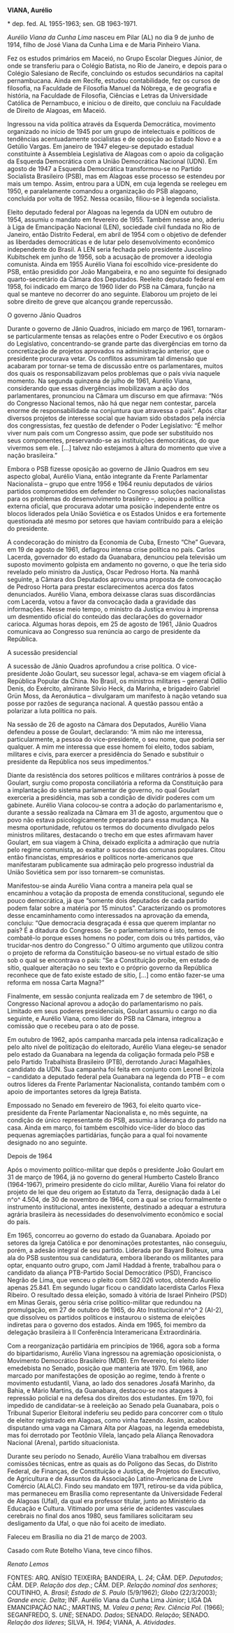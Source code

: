 **VIANA, Aurélio**

\* dep. fed. AL 1955-1963; sen. GB 1963-1971.

*Aurélio Viana da Cunha Lima* nasceu em Pilar (AL) no dia 9 de junho de
1914, filho de José Viana da Cunha Lima e de Maria Pinheiro Viana.

Fez os estudos primários em Maceió, no Grupo Escolar Diegues Júnior, de
onde se transferiu para o Colégio Batista, no Rio de Janeiro, e depois
para o Colégio Salesiano de Recife, concluindo os estudos secundários na
capital pernambucana. Ainda em Recife, estudou contabilidade, fez os
cursos de filosofia, na Faculdade de Filosofia Manuel da Nóbrega, e de
geografia e história, na Faculdade de Filosofia, Ciências e Letras da
Universidade Católica de Pernambuco, e iniciou o de direito, que
concluiu na Faculdade de Direito de Alagoas, em Maceió.

Ingressou na vida política através da Esquerda Democrática, movimento
organizado no início de 1945 por um grupo de intelectuais e políticos de
tendências acentuadamente socialistas e de oposição ao Estado Novo e a
Getúlio Vargas. Em janeiro de 1947 elegeu-se deputado estadual
constituinte à Assembleia Legislativa de Alagoas com o apoio da
coligação da Esquerda Democrática com a União Democrática Nacional
(UDN). Em agosto de 1947 a Esquerda Democrática transformou-se no
Partido Socialista Brasileiro (PSB), mas em Alagoas esse processo se
estendeu por mais um tempo. Assim, entrou para a UDN, em cuja legenda se
reelegeu em 1950, e paralelamente comandou a organização do PSB
alagoano, concluída por volta de 1952. Nessa ocasião, filiou-se à
legenda socialista.

Eleito deputado federal por Alagoas na legenda da UDN em outubro de
1954, assumiu o mandato em fevereiro de 1955. Também nesse ano, aderiu à
Liga de Emancipação Nacional (LEN), sociedade civil fundada no Rio de
Janeiro, então Distrito Federal, em abril de 1954 com o objetivo de
defender as liberdades democráticas e de lutar pelo desenvolvimento
econômico independente do Brasil. A LEN seria fechada pelo presidente
Juscelino Kubitschek em junho de 1956, sob a acusação de promover a
ideologia comunista. Ainda em 1955 Aurélio Viana foi escolhido
vice-presidente do PSB, então presidido por João Mangabeira, e no ano
seguinte foi designado quarto-secretário da Câmara dos Deputados.
Reeleito deputado federal em 1958, foi indicado em março de 1960 líder
do PSB na Câmara, função na qual se manteve no decorrer do ano seguinte.
Elaborou um projeto de lei sobre direito de greve que alcançou grande
repercussão.

O governo Jânio Quadros

Durante o governo de Jânio Quadros, iniciado em março de 1961,
tornaram-se particularmente tensas as relações entre o Poder Executivo e
os órgãos do Legislativo, concentrando-se grande parte das divergências
em torno da concretização de projetos aprovados na administração
anterior, que o presidente procurava vetar. Os conflitos assumiram tal
dimensão que acabaram por tornar-se tema de discussão entre os
parlamentares, muitos dos quais os responsabilizavam pelos problemas que
o país vivia naquele momento. Na segunda quinzena de julho de 1961,
Aurélio Viana, considerando que essas divergências imobilizavam a ação
dos parlamentares, pronunciou na Câmara um discurso em que afirmava:
“Nós do Congresso Nacional temos, não há que negar nem contestar,
parcela enorme de responsabilidade na conjuntura que atravessa o país”.
Após citar diversos projetos de interesse social que haviam sido
obstados pela inércia dos congressistas, fez questão de defender o Poder
Legislativo: “É melhor viver num país com um Congresso assim, que pode
ser substituído nos seus componentes, preservando-se as instituições
democráticas, do que vivermos sem ele. […] talvez não estejamos à altura
do momento que vive a nação brasileira.”

Embora o PSB fizesse oposição ao governo de Jânio Quadros em seu aspecto
global, Aurélio Viana, então integrante da Frente Parlamentar
Nacionalista – grupo que entre 1956 e 1964 reuniu deputados de vários
partidos comprometidos em defender no Congresso soluções nacionalistas
para os problemas do desenvolvimento brasileiro –, apoiou a política
externa oficial, que procurava adotar uma posição independente entre os
blocos liderados pela União Soviética e os Estados Unidos e era
fortemente questionada até mesmo por setores que haviam contribuído para
a eleição do presidente.

A condecoração do ministro da Economia de Cuba, Ernesto “Che” Guevara,
em 19 de agosto de 1961, deflagrou intensa crise política no país.
Carlos Lacerda, governador do estado da Guanabara, denunciou pela
televisão um suposto movimento golpista em andamento no governo, o que
lhe teria sido revelado pelo ministro da Justiça, Oscar Pedroso Horta.
Na manhã seguinte, a Câmara dos Deputados aprovou uma proposta de
convocação de Pedroso Horta para prestar esclarecimentos acerca dos
fatos denunciados. Aurélio Viana, embora deixasse claras suas
discordâncias com Lacerda, votou a favor da convocação dada a gravidade
das informações. Nesse meio tempo, o ministro da Justiça enviou à
imprensa um desmentido oficial do conteúdo das declarações do governador
carioca. Algumas horas depois, em 25 de agosto de 1961, Jânio Quadros
comunicava ao Congresso sua renúncia ao cargo de presidente da
República.

A sucessão presidencial

A sucessão de Jânio Quadros aprofundou a crise política. O
vice-presidente João Goulart, seu sucessor legal, achava-se em viagem
oficial à República Popular da China. No Brasil, os ministros militares
– general Odílio Denis, do Exército, almirante Sílvio Heck, da Marinha,
e brigadeiro Gabriel Grün Moss, da Aeronáutica – divulgaram um manifesto
à nação vetando sua posse por razões de segurança nacional. A questão
passou então a polarizar a luta política no país.

Na sessão de 26 de agosto na Câmara dos Deputados, Aurélio Viana
defendeu a posse de Goulart, declarando: “A mim não me interessa,
particularmente, a pessoa do vice-presidente, o seu nome, que poderia
ser qualquer. A mim me interessa que esse homem foi eleito, todos
sabiam, militares e civis, para exercer a presidência do Senado e
substituir o presidente da República nos seus impedimentos.”

Diante da resistência dos setores políticos e militares contrários à
posse de Goulart, surgiu como proposta conciliatória a reforma da
Constituição para a implantação do sistema parlamentar de governo, no
qual Goulart exerceria a presidência, mas sob a condição de dividir
poderes com um gabinete. Aurélio Viana colocou-se contra a adoção do
parlamentarismo e, durante a sessão realizada na Câmara em 31 de agosto,
argumentou que o povo não estava psicologicamente preparado para essa
mudança. Na mesma oportunidade, refutou os termos do documento divulgado
pelos ministros militares, destacando o trecho em que estes afirmavam
haver Goulart, em sua viagem à China, deixado explícita a admiração que
nutria pelo regime comunista, ao exaltar o sucesso das comunas
populares. Citou então financistas, empresários e políticos
norte-americanos que manifestaram publicamente sua admiração pelo
progresso industrial da União Soviética sem por isso tornarem-se
comunistas.

Manifestou-se ainda Aurélio Viana contra a maneira pela qual se
encaminhou a votação da proposta de emenda constitucional, segundo ele
pouco democrática, já que “somente dois deputados de cada partido podem
falar sobre a matéria por 15 minutos”. Caracterizando os promotores
desse encaminhamento como interessados na aprovação da emenda, concluiu:
“Que democracia desgraçada é essa que querem implantar no país? É a
ditadura do Congresso. Se o parlamentarismo é isto, temos de combatê-lo
porque esses homens no poder, com dois ou três partidos, vão
trucidar-nos dentro do Congresso.” O último argumento que utilizou
contra o projeto de reforma da Constituição baseou-se no virtual estado
de sítio sob o qual se encontrava o país: “Se a Constituição proíbe, em
estado de sítio, qualquer alteração no seu texto e o próprio governo da
República reconhece que de fato existe estado de sítio, […] como então
fazer-se uma reforma em nossa Carta Magna?”

Finalmente, em sessão conjunta realizada em 7 de setembro de 1961, o
Congresso Nacional aprovou a adoção do parlamentarismo no país. Limitado
em seus poderes presidenciais, Goulart assumiu o cargo no dia seguinte,
e Aurélio Viana, como líder do PSB na Câmara, integrou a comissão que o
recebeu para o ato de posse.

Em outubro de 1962, após campanha marcada pela intensa radicalização e
pelo alto nível de politização do eleitorado, Aurélio Viana elegeu-se
senador pelo estado da Guanabara na legenda da coligação formada pelo
PSB e pelo Partido Trabalhista Brasileiro (PTB), derrotando Juraci
Magalhães, candidato da UDN. Sua campanha foi feita em conjunto com
Leonel Brizola – candidato a deputado federal pela Guanabara na legenda
do PTB – e com outros líderes da Frente Parlamentar Nacionalista,
contando também com o apoio de importantes setores da Igreja Batista.

Empossado no Senado em fevereiro de 1963, foi eleito quarto
vice-presidente da Frente Parlamentar Nacionalista e, no mês seguinte,
na condição de único representante do PSB, assumiu a liderança do
partido na casa. Ainda em março, foi também escolhido vice-líder do
bloco das pequenas agremiações partidárias, função para a qual foi
novamente designado no ano seguinte.

Depois de 1964

Após o movimento político-militar que depôs o presidente João Goulart em
31 de março de 1964, já no governo do general Humberto Castelo Branco
(1964-1967), primeiro presidente do ciclo militar, Aurélio Viana foi
relator do projeto de lei que deu origem ao Estatuto da Terra,
designação dada à Lei n^o^ 4.504, de 30 de novembro de 1964, com a qual
se criou formalmente o instrumento institucional, antes inexistente,
destinado a adequar a estrutura agrária brasileira às necessidades do
desenvolvimento econômico e social do país.

Em 1965, concorreu ao governo do estado da Guanabara. Apoiado por
setores da Igreja Católica e por denominações protestantes, não
conseguiu, porém, a adesão integral de seu partido. Liderada por Bayard
Boiteux, uma ala do PSB sustentou sua candidatura, embora liberando os
militantes para optar, enquanto outro grupo, com Jamil Haddad à frente,
trabalhou para o candidato da aliança PTB-Partido Social Democrático
(PSD), Francisco Negrão de Lima, que venceu o pleito com 582.026 votos,
obtendo Aurélio apenas 25.841. Em segundo lugar ficou o candidato
lacerdista Carlos Flexa Ribeiro. O resultado dessa eleição, somado à
vitória de Israel Pinheiro (PSD) em Minas Gerais, gerou séria crise
político-militar que redundou na promulgação, em 27 de outubro de 1965,
do Ato Institucional n^o^ 2 (AI-2), que dissolveu os partidos políticos
e instaurou o sistema de eleições indiretas para o governo dos estados.
Ainda em 1965, foi membro da delegação brasileira à II Conferência
Interamericana Extraordinária.

Com a reorganização partidária em princípios de 1966, agora sob a forma
do bipartidarismo, Aurélio Viana ingressou na agremiação oposicionista,
o Movimento Democrático Brasileiro (MDB). Em fevereiro, foi eleito líder
emedebista no Senado, posição que manteria até 1970. Em 1968, ano
marcado por manifestações de oposição ao regime, tendo à frente o
movimento estudantil, Viana, ao lado dos senadores Josafá Marinho, da
Bahia, e Mário Martins, da Guanabara, destacou-se nos ataques à
repressão policial e na defesa dos direitos dos estudantes. Em 1970, foi
impedido de candidatar-se à reeleição ao Senado pela Guanabara, pois o
Tribunal Superior Eleitoral indeferiu seu pedido para concorrer com o
título de eleitor registrado em Alagoas, como vinha fazendo. Assim,
acabou disputando uma vaga na Câmara Alta por Alagoas, na legenda
emedebista, mas foi derrotado por Teotônio Vilela, lançado pela Aliança
Renovadora Nacional (Arena), partido situacionista.

Durante seu período no Senado, Aurélio Viana trabalhou em diversas
comissões técnicas, entre as quais as do Polígono das Secas, do Distrito
Federal, de Finanças, de Constituição e Justiça, de Projetos do
Executivo, de Agricultura e de Assuntos da Associação Latino-Americana
de Livre Comércio (ALALC). Findo seu mandato em 1971, retirou-se da vida
pública, mas permaneceu em Brasília como representante da Universidade
Federal de Alagoas (Ufal), da qual era professor titular, junto ao
Ministério da Educação e Cultura. Vitimado por uma série de acidentes
vasculaes cerebrais no final dos anos 1980, seus familiares solicitaram
seu desligamento da Ufal, o que não foi aceito de imediato.

Faleceu em Brasília no dia 21 de março de 2003.

Casado com Rute Botelho Viana, teve cinco filhos.

*Renato Lemos*

FONTES: ARQ. ANÍSIO TEIXEIRA; BANDEIRA, L. *24*; CÂM. DEP. *Deputados*;
CÂM. DEP. *Relação dos dep.*; CÂM. DEP. *Relação* *nominal dos
senhores*; COUTINHO, A. *Brasil*; *Estado de S. Paulo* (5/9/1962);
*Globo* (22/3/2003); *Grande* *encic. Delta*; INF. Aurélio Viana da
Cunha Lima Júnior; LIGA DA EMANCIPAÇÃO NAC.; MARTINS, M. *Valeu a pena*;
*Rev. Ciência Pol.* (1966); SEGANFREDO, S. *UNE*; SENADO. *Dados*;
SENADO. *Relação*; SENADO. *Relação dos líderes*; SILVA, H. *1964*;
VIANA, A. *Atividades*.
